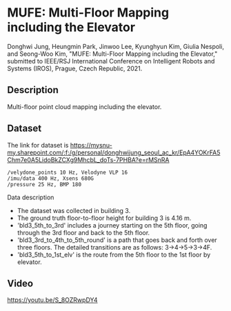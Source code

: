 # MUFE: Multi-Floor Mapping including the Elevator
Donghwi Jung, Heungmin Park, Jinwoo Lee, Kyunghyun Kim, Giulia Nespoli, and Seong-Woo Kim, "MUFE: Multi-Floor Mapping including the Elevator," submitted to IEEE/RSJ International Conference on Intelligent Robots and Systems (IROS), Prague, Czech Republic, 2021.
## Description
Multi-floor point cloud mapping including the elevator.
## Dataset
The link for dataset is https://mysnu-my.sharepoint.com/:f:/g/personal/donghwijung_seoul_ac_kr/EpA4YOKrFA5Chm7e0A5LidoBkZCXg9MhcbL_doTs-7PHBA?e=rMSnRA
```
/velydone_points 10 Hz, Velodyne VLP 16
/imu/data 400 Hz, Xsens 680G
/pressure 25 Hz, BMP 180
```
Data description
* The dataset was collected in building 3.
* The ground truth floor-to-floor height for building 3 is 4.16 m.
* 'bld3_5th_to_3rd' includes a journey starting on the 5th floor, going through the 3rd floor and back to the 5th floor.
* 'bld3_3rd_to_4th_to_5th_round' is a path that goes back and forth over three floors. The detailed transitions are as follows: 3->4->5->3->4F.
* 'bld3_5th_to_1st_elv' is the route from the 5th floor to the 1st floor by elevator.
## Video
https://youtu.be/S_8OZRwpDY4
